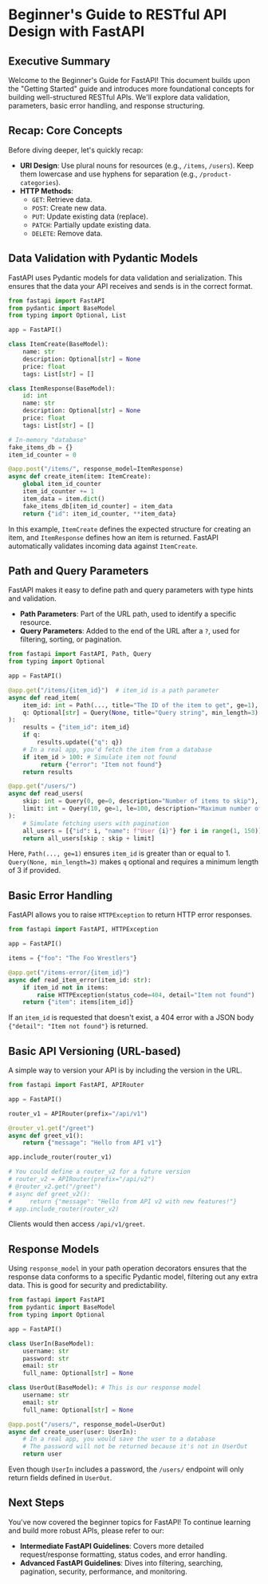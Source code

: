 # Beginner's Guide to RESTful API Design with FastAPI

## Executive Summary

Welcome to the Beginner's Guide for FastAPI! This document builds upon the "Getting Started" guide and introduces more foundational concepts for building well-structured RESTful APIs. We'll explore data validation, parameters, basic error handling, and response structuring.

## Recap: Core Concepts

Before diving deeper, let's quickly recap:

*   **URI Design**: Use plural nouns for resources (e.g., `/items`, `/users`). Keep them lowercase and use hyphens for separation (e.g., `/product-categories`).
*   **HTTP Methods**:
    *   `GET`: Retrieve data.
    *   `POST`: Create new data.
    *   `PUT`: Update existing data (replace).
    *   `PATCH`: Partially update existing data.
    *   `DELETE`: Remove data.

## Data Validation with Pydantic Models

FastAPI uses Pydantic models for data validation and serialization. This ensures that the data your API receives and sends is in the correct format.

```python
from fastapi import FastAPI
from pydantic import BaseModel
from typing import Optional, List

app = FastAPI()

class ItemCreate(BaseModel):
    name: str
    description: Optional[str] = None
    price: float
    tags: List[str] = []

class ItemResponse(BaseModel):
    id: int
    name: str
    description: Optional[str] = None
    price: float
    tags: List[str] = []

# In-memory "database"
fake_items_db = {}
item_id_counter = 0

@app.post("/items/", response_model=ItemResponse)
async def create_item(item: ItemCreate):
    global item_id_counter
    item_id_counter += 1
    item_data = item.dict()
    fake_items_db[item_id_counter] = item_data
    return {"id": item_id_counter, **item_data}
```
In this example, `ItemCreate` defines the expected structure for creating an item, and `ItemResponse` defines how an item is returned. FastAPI automatically validates incoming data against `ItemCreate`.

## Path and Query Parameters

FastAPI makes it easy to define path and query parameters with type hints and validation.

*   **Path Parameters**: Part of the URL path, used to identify a specific resource.
*   **Query Parameters**: Added to the end of the URL after a `?`, used for filtering, sorting, or pagination.

```python
from fastapi import FastAPI, Path, Query
from typing import Optional

app = FastAPI()

@app.get("/items/{item_id}")  # item_id is a path parameter
async def read_item(
    item_id: int = Path(..., title="The ID of the item to get", ge=1), 
    q: Optional[str] = Query(None, title="Query string", min_length=3) # q is an optional query parameter
):
    results = {"item_id": item_id}
    if q:
        results.update({"q": q})
    # In a real app, you'd fetch the item from a database
    if item_id > 100: # Simulate item not found
         return {"error": "Item not found"}
    return results

@app.get("/users/")
async def read_users(
    skip: int = Query(0, ge=0, description="Number of items to skip"), 
    limit: int = Query(10, ge=1, le=100, description="Maximum number of items to return")
):
    # Simulate fetching users with pagination
    all_users = [{"id": i, "name": f"User {i}"} for i in range(1, 150)]
    return all_users[skip : skip + limit]
```
Here, `Path(..., ge=1)` ensures `item_id` is greater than or equal to 1. `Query(None, min_length=3)` makes `q` optional and requires a minimum length of 3 if provided.

## Basic Error Handling

FastAPI allows you to raise `HTTPException` to return HTTP error responses.

```python
from fastapi import FastAPI, HTTPException

app = FastAPI()

items = {"foo": "The Foo Wrestlers"}

@app.get("/items-error/{item_id}")
async def read_item_error(item_id: str):
    if item_id not in items:
        raise HTTPException(status_code=404, detail="Item not found")
    return {"item": items[item_id]}
```
If an `item_id` is requested that doesn't exist, a 404 error with a JSON body `{"detail": "Item not found"}` is returned.

## Basic API Versioning (URL-based)

A simple way to version your API is by including the version in the URL.

```python
from fastapi import FastAPI, APIRouter

app = FastAPI()

router_v1 = APIRouter(prefix="/api/v1")

@router_v1.get("/greet")
async def greet_v1():
    return {"message": "Hello from API v1"}

app.include_router(router_v1)

# You could define a router_v2 for a future version
# router_v2 = APIRouter(prefix="/api/v2")
# @router_v2.get("/greet")
# async def greet_v2():
#     return {"message": "Hello from API v2 with new features!"}
# app.include_router(router_v2)
```
Clients would then access `/api/v1/greet`.

## Response Models

Using `response_model` in your path operation decorators ensures that the response data conforms to a specific Pydantic model, filtering out any extra data. This is good for security and predictability.

```python
from fastapi import FastAPI
from pydantic import BaseModel
from typing import Optional

app = FastAPI()

class UserIn(BaseModel):
    username: str
    password: str
    email: str
    full_name: Optional[str] = None

class UserOut(BaseModel): # This is our response model
    username: str
    email: str
    full_name: Optional[str] = None

@app.post("/users/", response_model=UserOut)
async def create_user(user: UserIn):
    # In a real app, you would save the user to a database
    # The password will not be returned because it's not in UserOut
    return user 
```
Even though `UserIn` includes a password, the `/users/` endpoint will only return fields defined in `UserOut`.

## Next Steps

You've now covered the beginner topics for FastAPI! To continue learning and build more robust APIs, please refer to our:
-   **Intermediate FastAPI Guidelines**: Covers more detailed request/response formatting, status codes, and error handling.
-   **Advanced FastAPI Guidelines**: Dives into filtering, searching, pagination, security, performance, and monitoring.